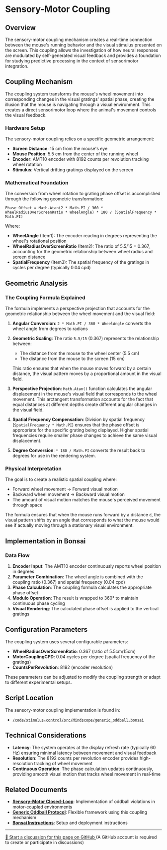# Sensory-Motor Coupling

## Overview

The sensory-motor coupling mechanism creates a real-time connection between the mouse's running behavior and the visual stimulus presented on the screen. This coupling allows the investigation of how neural responses are modulated by self-generated visual feedback and provides a foundation for studying predictive processing in the context of sensorimotor integration.

## Coupling Mechanism

The coupling system transforms the mouse's wheel movement into corresponding changes in the visual gratings' spatial phase, creating the illusion that the mouse is navigating through a visual environment. This creates a direct sensorimotor loop where the animal's movement controls the visual feedback.

### Hardware Setup

The sensory-motor coupling relies on a specific geometric arrangement:

- **Screen Distance**: 15 cm from the mouse's eye
- **Mouse Position**: 5.5 cm from the center of the running wheel
- **Encoder**: AMT10 encoder with 8192 counts per revolution tracking wheel rotation
- **Stimulus**: Vertical drifting gratings displayed on the screen

### Mathematical Foundation

The conversion from wheel rotation to grating phase offset is accomplished through the following geometric transformation:

```
Phase Offset = Math.Atan(2 * Math.PI / 360 * WheelRadiusOverScreenRatio * WheelAngle) * 180 / (SpatialFrequency * Math.PI)
```

Where:
- **WheelAngle** (Item1): The encoder reading in degrees representing the wheel's rotational position
- **WheelRadiusOverScreenRatio** (Item2): The ratio of 5.5/15 = 0.367, accounting for the geometric relationship between wheel radius and screen distance
- **SpatialFrequency** (Item3): The spatial frequency of the gratings in cycles per degree (typically 0.04 cpd)

## Geometric Analysis

### The Coupling Formula Explained

The formula implements a perspective projection that accounts for the geometric relationship between the wheel movement and the visual field:

1. **Angular Conversion**: `2 * Math.PI / 360 * WheelAngle` converts the wheel angle from degrees to radians

2. **Geometric Scaling**: The ratio `5.5/15` (0.367) represents the relationship between:
   - The distance from the mouse to the wheel center (5.5 cm)
   - The distance from the mouse to the screen (15 cm)
   
   This ratio ensures that when the mouse moves forward by a certain distance, the visual pattern moves by a proportional amount in the visual field.

3. **Perspective Projection**: `Math.Atan()` function calculates the angular displacement in the mouse's visual field that corresponds to the wheel movement. This arctangent transformation accounts for the fact that equal distances at different depths create different angular changes in the visual field.

4. **Spatial Frequency Compensation**: Division by spatial frequency (`SpatialFrequency * Math.PI`) ensures that the phase offset is appropriate for the specific grating being displayed. Higher spatial frequencies require smaller phase changes to achieve the same visual displacement.

5. **Degree Conversion**: `* 180 / Math.PI` converts the result back to degrees for use in the rendering system.

### Physical Interpretation

The goal is to create a realistic spatial coupling where:
- Forward wheel movement → Forward visual motion
- Backward wheel movement → Backward visual motion
- The amount of visual motion matches the mouse's perceived movement through space

The formula ensures that when the mouse runs forward by a distance `d`, the visual pattern shifts by an angle that corresponds to what the mouse would see if actually moving through a stationary visual environment.

## Implementation in Bonsai

### Data Flow

1. **Encoder Input**: The AMT10 encoder continuously reports wheel position in degrees
2. **Parameter Combination**: The wheel angle is combined with the coupling ratio (0.367) and spatial frequency (0.04 cpd)
3. **Phase Calculation**: The coupling formula calculates the appropriate phase offset
4. **Modulo Operation**: The result is wrapped to 360° to maintain continuous phase cycling
5. **Visual Rendering**: The calculated phase offset is applied to the vertical gratings

## Configuration Parameters

The coupling system uses several configurable parameters:

- **WheelRadiusOverScreenRatio**: 0.367 (ratio of 5.5cm/15cm)
- **MotorCouplingCPD**: 0.04 cycles per degree (spatial frequency of the gratings)
- **CountsPerRevolution**: 8192 (encoder resolution)

These parameters can be adjusted to modify the coupling strength or adapt to different experimental setups.

## Script Location

The sensory-motor coupling implementation is found in:
- [`/code/stimulus-control/src/Mindscope/generic_oddball.bonsai`](https://github.com/allenneuraldynamics/openscope-community-predictive-processing/blob/main/code/stimulus-control/src/Mindscope/generic_oddball.bonsai)


## Technical Considerations

- **Latency**: The system operates at the display refresh rate (typically 60 Hz) ensuring minimal latency between movement and visual feedback
- **Resolution**: The 8192 counts per revolution encoder provides high-resolution tracking of wheel movement
- **Continuous Operation**: The phase calculation updates continuously, providing smooth visual motion that tracks wheel movement in real-time

## Related Documents

- **[Sensory-Motor Closed-Loop](sensory-motor-closed-loop.md)**: Implementation of oddball violations in motor-coupled environments
- **[Generic Oddball Protocol](generic-oddball.md)**: Flexible framework using this coupling mechanism
- **[Bonsai Instructions](bonsai_instructions.md)**: Setup and deployment instructions

<!-- DISCUSSION_LINK_START -->
<div class="discussion-link">
    <hr>
    <p>
        <a href="https://github.com/allenneuraldynamics/openscope-community-predictive-processing/discussions/new?category=q-a&title=Discussion%3A%20stimuli/sensory-motor-coupling" target="_blank">
            💬 Start a discussion for this page on GitHub
        </a>
        <span class="note">(A GitHub account is required to create or participate in discussions)</span>
    </p>
</div>
<!-- DISCUSSION_LINK_END -->
